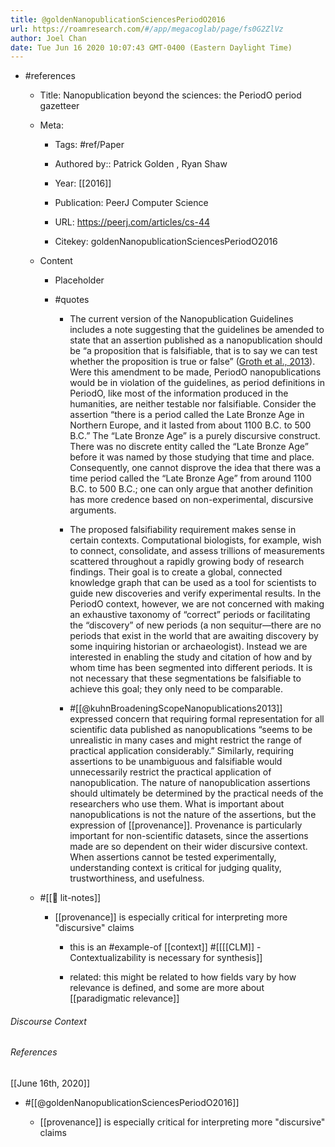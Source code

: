 ```yaml
---
title: @goldenNanopublicationSciencesPeriodO2016
url: https://roamresearch.com/#/app/megacoglab/page/fs0G2ZlVz
author: Joel Chan
date: Tue Jun 16 2020 10:07:43 GMT-0400 (Eastern Daylight Time)
---
```


- #references

    - Title: Nanopublication beyond the sciences: the PeriodO period gazetteer

    - Meta:

        - Tags: #ref/Paper

        - Authored by::  Patrick Golden ,  Ryan Shaw

        - Year: [[2016]]

        - Publication: PeerJ Computer Science

        - URL: https://peerj.com/articles/cs-44

        - Citekey: goldenNanopublicationSciencesPeriodO2016

    - Content

        - Placeholder

        - #quotes

            - The current version of the Nanopublication Guidelines includes a note suggesting that the guidelines be amended to state that an assertion published as a nanopublication should be “a proposition that is falsifiable, that is to say we can test whether the proposition is true or false” ([Groth et al., 2013](http://www.nanopub.org/2013/WD-guidelines-20131215/)). Were this amendment to be made, PeriodO nanopublications would be in violation of the guidelines, as period definitions in PeriodO, like most of the information produced in the humanities, are neither testable nor falsifiable. Consider the assertion “there is a period called the Late Bronze Age in Northern Europe, and it lasted from about 1100 B.C. to 500 B.C.” The “Late Bronze Age” is a purely discursive construct. There was no discrete entity called the “Late Bronze Age” before it was named by those studying that time and place. Consequently, one cannot disprove the idea that there was a time period called the “Late Bronze Age” from around 1100 B.C. to 500 B.C.; one can only argue that another definition has more credence based on non-experimental, discursive arguments.

            - The proposed falsifiability requirement makes sense in certain contexts. Computational biologists, for example, wish to connect, consolidate, and assess trillions of measurements scattered throughout a rapidly growing body of research findings. Their goal is to create a global, connected knowledge graph that can be used as a tool for scientists to guide new discoveries and verify experimental results. In the PeriodO context, however, we are not concerned with making an exhaustive taxonomy of “correct” periods or facilitating the “discovery” of new periods (a non sequitur—there are no periods that exist in the world that are awaiting discovery by some inquiring historian or archaeologist). Instead we are interested in enabling the study and citation of how and by whom time has been segmented into different periods. It is not necessary that these segmentations be falsifiable to achieve this goal; they only need to be comparable.

            - #[[@kuhnBroadeningScopeNanopublications2013]] expressed concern that requiring formal representation for all scientific data published as nanopublications “seems to be unrealistic in many cases and might restrict the range of practical application considerably.” Similarly, requiring assertions to be unambiguous and falsifiable would unnecessarily restrict the practical application of nanopublication. The nature of nanopublication assertions should ultimately be determined by the practical needs of the researchers who use them. What is important about nanopublications is not the nature of the assertions, but the expression of [[provenance]]. Provenance is particularly important for non-scientific datasets, since the assertions made are so dependent on their wider discursive context. When assertions cannot be tested experimentally, understanding context is critical for judging quality, trustworthiness, and usefulness.

    - #[[📝 lit-notes]]

        - [[provenance]] is especially critical for interpreting more "discursive" claims

            - this is an #example-of [[context]] #[[[[CLM]] - Contextualizability is necessary for synthesis]]

            - related: this might be related to how fields vary by how relevance is defined, and some are more about [[paradigmatic relevance]]

###### Discourse Context



###### References

[[June 16th, 2020]]

- #[[@goldenNanopublicationSciencesPeriodO2016]]

    - [[provenance]] is especially critical for interpreting more "discursive" claims
